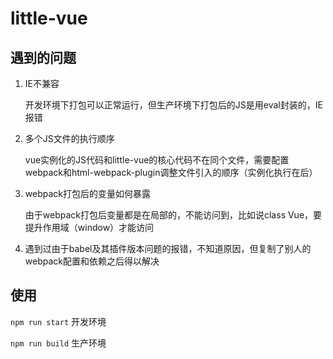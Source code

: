 # little-vue

## 遇到的问题

1. IE不兼容

   开发环境下打包可以正常运行，但生产环境下打包后的JS是用eval封装的，IE报错

2. 多个JS文件的执行顺序

   vue实例化的JS代码和little-vue的核心代码不在同个文件，需要配置webpack和html-webpack-plugin调整文件引入的顺序（实例化执行在后）

3. webpack打包后的变量如何暴露

   由于webpack打包后变量都是在局部的，不能访问到，比如说class Vue，要提升作用域（window）才能访问
4. 遇到过由于babel及其插件版本问题的报错，不知道原因，但复制了别人的webpack配置和依赖之后得以解决



## 使用

`npm run start` 开发环境

`npm run build` 生产环境